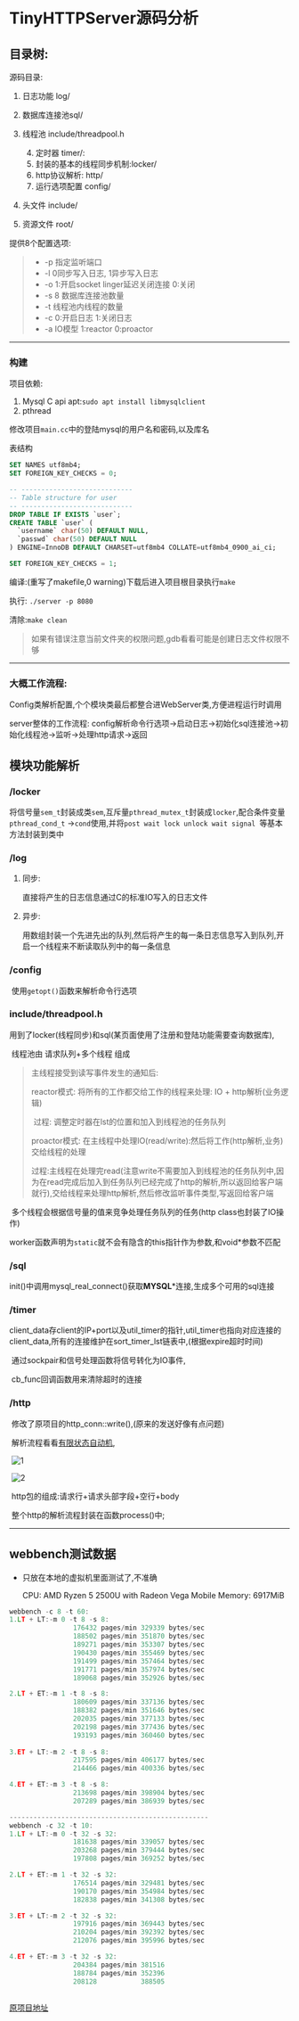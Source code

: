 # TinyHTTPServer源码分析

## 目录树:

源码目录:

1. 日志功能 log/
2. 数据库连接池sql/
3. 线程池 include/threadpool.h

 	4. 定时器 timer/:
 	5. 封装的基本的线程同步机制:locker/ 
 	6. http协议解析: http/ 
 	7. 运行选项配置 config/

8. 头文件 include/
9. 资源文件 root/

提供8个配置选项:

> * -p 指定监听端口
> * -l 0同步写入日志, 1异步写入日志
> * -o 1:开启socket linger延迟关闭连接 0:关闭
> * -s 8 数据库连接池数量
> * -t 线程池内线程的数量
> * -c 0:开启日志 1:关闭日志
> * -a IO模型 1:reactor 0:proactor

---

### 构建

项目依赖: 

1. Mysql C api apt:`sudo apt install libmysqlclient` 
2. pthread

修改项目`main.cc`中的登陆mysql的用户名和密码,以及库名

表结构

```sql
SET NAMES utf8mb4;
SET FOREIGN_KEY_CHECKS = 0;

-- ----------------------------
-- Table structure for user
-- ----------------------------
DROP TABLE IF EXISTS `user`;
CREATE TABLE `user` (
  `username` char(50) DEFAULT NULL,
  `passwd` char(50) DEFAULT NULL
) ENGINE=InnoDB DEFAULT CHARSET=utf8mb4 COLLATE=utf8mb4_0900_ai_ci;

SET FOREIGN_KEY_CHECKS = 1;
```

编译:(重写了makefile,0 warning)下载后进入项目根目录执行`make`

执行: `./server -p 8080`

清除:`make clean`

> 如果有错误注意当前文件夹的权限问题,gdb看看可能是创建日志文件权限不够

-----

### 大概工作流程:

Config类解析配置,个个模块类最后都整合进WebServer类,方便进程运行时调用

server整体的工作流程: config解析命令行选项->启动日志->初始化sql连接池->初始化线程池->监听->处理http请求->返回



## 模块功能解析

### /locker

将信号量`sem_t`封装成类`sem`,互斥量`pthread_mutex_t`封装成`locker`,配合条件变量`pthread_cond_t` ->`cond`使用,并将`post wait lock unlock wait signal `等基本方法封装到类中

### /log

1. 同步:

    直接将产生的日志信息通过C的标准IO写入的日志文件

2. 异步:

   用数组封装一个先进先出的队列,然后将产生的每一条日志信息写入到队列,开启一个线程来不断读取队列中的每一条信息

### /config 

​	使用`getopt()`函数来解析命令行选项

### include/threadpool.h

​	用到了locker(线程同步)和sql(某页面使用了注册和登陆功能需要查询数据库),

​	线程池由 请求队列+多个线程 组成

> 主线程接受到读写事件发生的通知后:
>
> reactor模式: 将所有的工作都交给工作的线程来处理: IO + http解析(业务逻辑)
>
> ​						过程: 调整定时器在lst的位置和加入到线程池的任务队列
>
> proactor模式: 在主线程中处理IO(read/write):然后将工作(http解析,业务)交给线程的处理
>
> ​						过程:主线程在处理完read(注意write不需要加入到线程池的任务队列中,因为在read完成后加入到任务队列已经完成了http的解析,所以返回给客户端就行),交给线程来处理http解析,然后修改监听事件类型,写返回给客户端

​	多个线程会根据信号量的值来竞争处理任务队列的任务(http class也封装了IO操作)

​	worker函数声明为`static`就不会有隐含的this指针作为参数,和void*参数不匹配

### /sql

​	init()中调用mysql_real_connect()获取**MYSQL***连接,生成多个可用的sql连接

### /timer

​	client_data存client的IP+port以及util_timer的指针,util_timer也指向对应连接的client_data,所有的连接维护在sort_timer_lst链表中,(根据expire超时时间)	

​	通过sockpair和信号处理函数将信号转化为IO事件,

​	cb_func回调函数用来清除超时的连接

### /http

​	修改了原项目的http_conn::write(),(原来的发送好像有点问题[]())

​	解析流程看看[有限状态自动机]([http://luchao.wiki/2020/10/30/csdn/%E6%9C%89%E9%99%90%E7%8A%B6%E6%80%81%E6%9C%BA%E5%AE%9E%E4%BE%8B!%E6%9C%8D%E5%8A%A1%E7%AB%AF%E5%AE%9E%E7%8E%B0%E7%AE%80%E5%8D%95%E7%9A%84HTTP%E8%AF%B7%E6%B1%82%E7%9A%84%E8%AF%BB%E5%8F%96%E5%92%8C%E5%88%86%E6%9E%90/](http://luchao.wiki/2020/10/30/csdn/有限状态机实例!服务端实现简单的HTTP请求的读取和分析/)),

​	![1](https://mmbiz.qpic.cn/mmbiz_jpg/6OkibcrXVmBH2ZO50WrURwTiaNKTH7tCia3AR4WeKu2EEzSgKibXzG4oa4WaPfGutwBqCJtemia3rc5V1wupvOLFjzQ/640?wx_fmt=jpeg&tp=webp&wxfrom=5&wx_lazy=1&wx_co=1)

​	![2](https://mmbiz.qpic.cn/mmbiz_jpg/6OkibcrXVmBG9ibQZ4SgllXZqrkObpUHNKNoh8SsGMyOSGIgaE8nZdGhYua3E84VojicmKuJoict9s3ibraK6Lux1dQ/640?wx_fmt=jpeg&tp=webp&wxfrom=5&wx_lazy=1&wx_co=1)

​	http包的组成:请求行+请求头部字段+空行+body

​	整个http的解析流程封装在函数process()中;

------

## webbench测试数据

* 只放在本地的虚拟机里面测试了,不准确

  CPU: AMD Ryzen 5 2500U with Radeon Vega Mobile 
  Memory: 6917MiB 

```c
webbench -c 8 -t 60:
1.LT + LT:-m 0 -t 8 -s 8:
                176432 pages/min 329339 bytes/sec 
                188502 pages/min 351870 bytes/sec
                189271 pages/min 353307 bytes/sec
                190430 pages/min 355469 bytes/sec
                191499 pages/min 357464 bytes/sec
                191771 pages/min 357974 bytes/sec
                189068 pages/min 352926 bytes/sec

2.LT + ET:-m 1 -t 8 -s 8:
                180609 pages/min 337136 bytes/sec               
                188382 pages/min 351646 bytes/sec
                202035 pages/min 377133 bytes/sec
                202198 pages/min 377436 bytes/sec
                193193 pages/min 360460 bytes/sec
                
3.ET + LT:-m 2 -t 8 -s 8:
                217595 pages/min 406177 bytes/sec
                214466 pages/min 400336 bytes/sec

4.ET + ET:-m 3 -t 8 -s 8:
                213698 pages/min 398904 bytes/sec
                207289 pages/min 386939 bytes/sec

--------------------------------------------------
webbench -c 32 -t 10:
1.LT + LT:-m 0 -t 32 -s 32:
                181638 pages/min 339057 bytes/sec
                203268 pages/min 379444 bytes/sec
                197808 pages/min 369252 bytes/sec

2.LT + ET:-m 1 -t 32 -s 32:
                176514 pages/min 329481 bytes/sec
                190170 pages/min 354984 bytes/sec
                182838 pages/min 341308 bytes/sec

3.ET + LT:-m 2 -t 32 -s 32:
                197916 pages/min 369443 bytes/sec
                210204 pages/min 392392 bytes/sec
                212076 pages/min 395996 bytes/sec

4.ET + ET:-m 3 -t 32 -s 32:
                204384 pages/min 381516
                188784 pages/min 352396
                208128           388505
                
```

[原项目地址](https://github.com/qinguoyi/TinyWebServer)	

​	

​	
